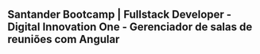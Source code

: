 <h2>Santander Bootcamp | Fullstack Developer - Digital Innovation One - Gerenciador de salas de reuniões com Angular</h2>






